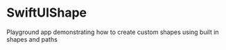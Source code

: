 # SwiftUIShape
Playground app demonstrating how to create custom shapes using built in shapes and paths
